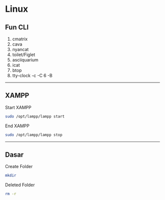 # Linux

## Fun CLI
1. cmatrix
2. cava
3. nyancat
4. toilet/Figlet
5. asciiquarium
6. icat
7. btop
8. tty-clock -c -C 6 -B

---

## XAMPP
Start XAMPP
```bash
sudo /opt/lampp/lampp start
```

End XAMPP
```bash
sudo /opt/lampp/lampp stop
```
---

## Dasar
Create Folder
```bash
mkdir
```

Deleted Folder
```bash
rm -r 
```
